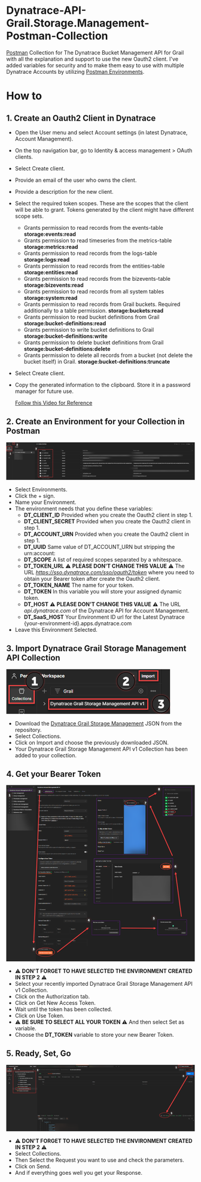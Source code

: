 # Dynatrace-API-Grail.Storage.Management-Postman-Collection
[Postman](https://www.postman.com/) Collection for The Dynatrace Bucket Management API for Grail with all the explanation and support to use the new Oauth2 client.
I've added variables for security and to make them easy to use with multiple Dynatrace Accounts by utilizing [Postman Environments](https://learning.postman.com/docs/sending-requests/managing-environments/).

# How to

## 1. Create an Oauth2 Client in Dynatrace

   - Open the User menu and select Account settings (in latest Dynatrace, Account Management).
   - On the top navigation bar, go to Identity & access management > OAuth clients.
   - Select Create client.
   - Provide an email of the user who owns the client.
   - Provide a description for the new client.
   - Select the required token scopes. These are the scopes that the client will be able to grant. Tokens generated by the client might have different scope sets.
     - Grants permission to read records from the events-table **storage:events:read**
     - Grants permission to read timeseries from the metrics-table **storage:metrics:read**
     - Grants permission to read records from the logs-table **storage:logs:read**
     - Grants permission to read records from the entities-table **storage:entities:read**
     - Grants permission to read records from the bizevents-table **storage:bizevents:read**
     - Grants permission to read records from all system tables **storage:system:read**
     - Grants permission to read records from Grail buckets. Required additionally to a table permission. **storage:buckets:read**
     - Grants permission to read bucket definitions from Grail **storage:bucket-definitions:read**
     - Grants permission to write bucket definitions to Grail **storage:bucket-definitions:write**
     - Grants permission to delete bucket definitions from Grail **storage:bucket-definitions:delete**
     - Grants permission to delete all records from a bucket (not delete the bucket itself) in Grail. **storage:bucket-definitions:truncate**
   - Select Create client.
   - Copy the generated information to the clipboard. Store it in a password manager for future use.
  
     [Follow this Video for Reference](https://youtu.be/zrqtWOKz1CY?t=50)
  
## 2. Create an Environment for your Collection in Postman

![Environment](https://github.com/dstanizzo/Dynatrace-API-Grail.Storage.Management-Postman-Collection/blob/main/images/Environment.png)

   - Select Environments.
   - Click the + sign.
   - Name your Environment.
   - The environment needs that you define these variables:
     - **DT_CLIENT_ID**         Provided when you create the Oauth2 client in step 1.
     - **DT_CLIENT_SECRET**     Provided when you create the Oauth2 client in step 1.
     - **DT_ACCOUNT_URN**       Provided when you create the Oauth2 client in step 1.
     - **DT_UUID**              Same value of DT_ACCOUNT_URN but stripping the urn:account:
     - **DT_SCOPE**             A list of required scopes separated by a whitespace.
     - **DT_TOKEN_URL**         :warning: **PLEASE DON'T CHANGE THIS VALUE** :warning: The URL _https://sso.dynatrace.com/sso/oauth2/token_ where you need to obtain your Bearer token after create the Oauth2 client.
     - **DT_TOKEN_NAME**        The name for your token.
     - **DT_TOKEN**             In this variable you will store your assigned dynamic token.
     - **DT_HOST**              :warning: **PLEASE DON'T CHANGE THIS VALUE** :warning: The URL _api.dynatrace.com_ of the Dynatrace API for Account Management.
     - **DT_SaaS_HOST**         Your Environment ID url for the Latest Dynatrace {your-environment-id}.apps.dynatrace.com
   - Leave this Environment Selected. 
    
## 3. Import Dynatrace Grail Storage Management API Collection

   ![Import Collection](https://github.com/dstanizzo/Dynatrace-API-Grail.Storage.Management-Postman-Collection/blob/main/images/Import.png)

   - Download the [Dynatrace Grail Storage Management](https://github.com/dstanizzo/Dynatrace-API-Grail.Storage.Management-Postman-Collection/blob/main/Dynatrace%20Grail%20Storage%20Management%20API%20v1%20Collection/Dynatrace%20Grail%20Storage%20Management%20API%20v1.json) JSON from the repository.
   - Select Collections.
   - Click on Import and choose the previously downloaded JSON.
   - Your Dynatrace Grail Storage Management API v1 Collection has been added to your collection.

## 4. Get your Bearer Token

   ![Get Ready](https://github.com/dstanizzo/Dynatrace-API-Account.Management-Postman-Collection/blob/main/images/Get.Your.Bearer.Token.png)

   - :warning: **DON'T FORGET TO HAVE SELECTED THE ENVIRONMENT CREATED IN STEP 2** :warning:
   - Select your recently imported Dynatrace Grail Storage Management API v1 Collection.
   - Click on the Authorization tab.
   - Click on Get New Access Token.
   - Wait until the token has been collected.
   - Click on Use Token.
   - :warning: **BE SURE TO SELECT ALL YOUR TOKEN** :warning: And then select Set as variable.
   - Choose the **DT_TOKEN** variable to store your new Bearer Token.

## 5. Ready, Set, Go

   ![Get Ready](https://github.com/dstanizzo/Dynatrace-API-Grail.Storage.Management-Postman-Collection/blob/main/images/Using.Collection.png)

   - :warning: **DON'T FORGET TO HAVE SELECTED THE ENVIRONMENT CREATED IN STEP 2** :warning:
   - Select Collections.
   - Then Select the Request you want to use and check the parameters.
   - Click on Send.
   - And if everything goes well you get your Response.
